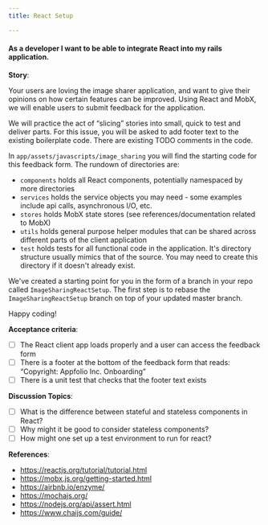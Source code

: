 ```yaml
---
title: React Setup

---
```


#### As a developer I want to be able to integrate React into my rails application.

__Story__:

Your users are loving the image sharer application, and want to give their opinions on how certain features can be improved. Using React and MobX, we will enable users to submit feedback for the application.

We will practice the act of “slicing” stories into small, quick to test and deliver parts. For this issue, you will be asked to add footer text to the existing boilerplate code. There are existing TODO comments in the code.

In `app/assets/javascripts/image_sharing` you will find the starting code for this feedback form. The rundown of directories are:
- `components` holds all React components, potentially namespaced by more directories
- `services` holds the service objects you may need - some examples include api calls, asynchronous I/O, etc.
- `stores` holds MobX state stores (see references/documentation related to MobX)
- `utils` holds general purpose helper modules that can be shared across different parts of the client application
- `test` holds tests for all functional code in the application. It's directory structure usually mimics that of the source. You may need to create this directory if it doesn't already exist.

We've created a starting point for you in the form of a branch in your repo called `ImageSharingReactSetup`. The first step is to rebase the `ImageSharingReactSetup` branch on top of your updated master branch.

Happy coding!


__Acceptance criteria__:
- [ ] The React client app loads properly and a user can access the feedback form
- [ ] There is a footer at the bottom of the feedback form that reads: “Copyright: Appfolio Inc. Onboarding”
- [ ] There is a unit test that checks that the footer text exists

__Discussion Topics__:
- [ ] What is the difference between stateful and stateless components in React?
- [ ] Why might it be good to consider stateless components?
- [ ] How might one set up a test environment to run for react?

__References__:
* https://reactjs.org/tutorial/tutorial.html
* https://mobx.js.org/getting-started.html
* https://airbnb.io/enzyme/
* https://mochajs.org/
* https://nodejs.org/api/assert.html
* https://www.chaijs.com/guide/
